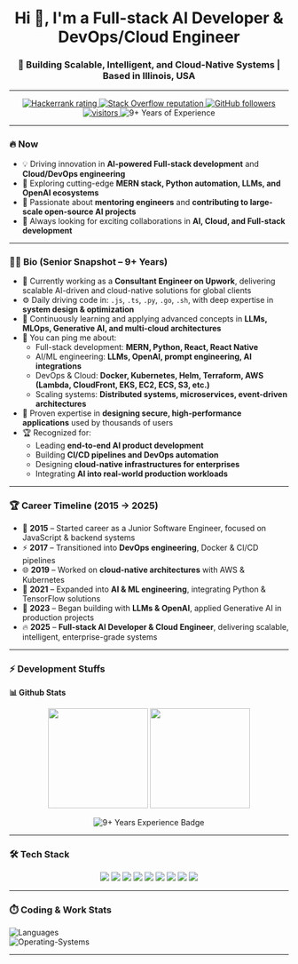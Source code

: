 <h1 align="center">Hi 👋, I'm a Full-stack AI Developer & DevOps/Cloud Engineer</h1>
<h3 align="center">🚀 Building Scalable, Intelligent, and Cloud-Native Systems | Based in Illinois, USA</h3>

---

<p align="center">
  <a href="https://www.hackerrank.com/alihassan4198">
    <img src="https://raw.githubusercontent.com/sudiptob2/cf-stats/main/output/rating.svg" alt="Hackerrank rating" />
  </a>
  <a href="https://stackoverflow.com/users/20840764/ali-hassan">
    <img alt="Stack Overflow reputation" src="https://img.shields.io/stackexchange/stackoverflow/r/5921662?color=orange&label=Reputation&logo=stackoverflow">
  </a>
  <a href="https://github.com/Noah-Stults?tab=followers">
    <img alt="GitHub followers" src="https://img.shields.io/github/followers/Noah-Stults?color=green&logo=github">
  </a>
  <a href="https://github.com/Noah-Stults/">
    <img src="https://komarev.com/ghpvc/?username=Noah-Stults" alt="visitors" />
  </a>
  <img src="https://img.shields.io/badge/Professional_Experience-9%2B_Years-blue?style=for-the-badge&logo=github" alt="9+ Years of Experience"/>
</p>

---

### 🔥 Now
- 💡 Driving innovation in **AI-powered Full-stack development** and **Cloud/DevOps engineering**
- 🧠 Exploring cutting-edge **MERN stack, Python automation, LLMs, and OpenAI ecosystems**
- 🤝 Passionate about **mentoring engineers** and **contributing to large-scale open-source AI projects**
- 📅 Always looking for exciting collaborations in **AI, Cloud, and Full-stack development**

---

### 👨‍💻 Bio (Senior Snapshot – 9+ Years)
- 🏢 Currently working as a **Consultant Engineer on Upwork**, delivering scalable AI-driven and cloud-native solutions for global clients
- ⚙️ Daily driving code in: `.js`, `.ts`, `.py`, `.go`, `.sh`, with deep expertise in **system design & optimization**
- 🌱 Continuously learning and applying advanced concepts in **LLMs, MLOps, Generative AI, and multi-cloud architectures**
- 💬 You can ping me about:
  - Full-stack development: **MERN, Python, React, React Native**
  - AI/ML engineering: **LLMs, OpenAI, prompt engineering, AI integrations**
  - DevOps & Cloud: **Docker, Kubernetes, Helm, Terraform, AWS (Lambda, CloudFront, EKS, EC2, ECS, S3, etc.)**
  - Scaling systems: **Distributed systems, microservices, event-driven architectures**
- 🎯 Proven expertise in **designing secure, high-performance applications** used by thousands of users
- 🏆 Recognized for:
  - Leading **end-to-end AI product development**
  - Building **CI/CD pipelines and DevOps automation**
  - Designing **cloud-native infrastructures for enterprises**
  - Integrating **AI into real-world production workloads**

---

### 🏆 Career Timeline (2015 → 2025)
- 🚀 **2015** – Started career as a Junior Software Engineer, focused on JavaScript & backend systems  
- ⚡ **2017** – Transitioned into **DevOps engineering**, Docker & CI/CD pipelines  
- 🌐 **2019** – Worked on **cloud-native architectures** with AWS & Kubernetes  
- 🤖 **2021** – Expanded into **AI & ML engineering**, integrating Python & TensorFlow solutions  
- 🧠 **2023** – Began building with **LLMs & OpenAI**, applied Generative AI in production projects  
- 🔥 **2025** – **Full-stack AI Developer & Cloud Engineer**, delivering scalable, intelligent, enterprise-grade systems  

---

### ⚡ Development Stuffs
<b>📊 Github Stats</b>  

<p float="left" align="center">
  <img height="180em" src="https://github-readme-stats.vercel.app/api?username=Noah-Stults&show_icons=true&hide_border=true&count_private=true&include_all_commits=true" />
  <img height="180em" src="https://github-readme-stats.vercel.app/api/top-langs/?username=Noah-Stults&show_icons=true&hide_border=true&layout=compact&langs_count=15"/>
</p>

<p align="center">
  <!-- Instead of Noah-Stults card, we display a 9+ Years badge -->
  <img src="https://img.shields.io/badge/Experience-9%2B_Years-darkgreen?style=for-the-badge&logo=github" alt="9+ Years Experience Badge"/>
</p>

---

### 🛠️ Tech Stack
<p align="center">
  <img src="https://img.shields.io/badge/MERN-4DB33D?style=for-the-badge&logo=mongodb&logoColor=white" />
  <img src="https://img.shields.io/badge/Python-3776AB?style=for-the-badge&logo=python&logoColor=white" />
  <img src="https://img.shields.io/badge/LLMs-FF6F00?style=for-the-badge&logo=openai&logoColor=white" />
  <img src="https://img.shields.io/badge/OpenAI-412991?style=for-the-badge&logo=openai&logoColor=white" />
  <img src="https://img.shields.io/badge/Docker-2496ED?style=for-the-badge&logo=docker&logoColor=white" />
  <img src="https://img.shields.io/badge/Kubernetes-326CE5?style=for-the-badge&logo=kubernetes&logoColor=white" />
  <img src="https://img.shields.io/badge/Terraform-7B42BC?style=for-the-badge&logo=terraform&logoColor=white" />
  <img src="https://img.shields.io/badge/AWS-232F3E?style=for-the-badge&logo=amazonaws&logoColor=white" />
  <img src="https://img.shields.io/badge/CI/CD-FF6F00?style=for-the-badge&logo=githubactions&logoColor=white" />
</p>

---

### ⏱️ Coding & Work Stats
![Languages](https://wakatime.com/share/@a5c8f5bc-dadf-4b90-9d88-8f48a845cbd7/5848908e-02c6-4525-acff-cc546782de8d.svg)  
![Operating-Systems](https://wakatime.com/share/@a5c8f5bc-dadf-4b90-9d88-8f48a845cbd7/4c7b793c-2e67-4377-b7da-a6df08d65f28.svg)  

---
